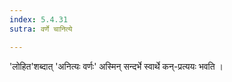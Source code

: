 ```yaml
---
index: 5.4.31
sutra: वर्णे चानित्ये

---
```

'लोहित'शब्दात् 'अनित्यः वर्णः' अस्मिन् सन्दर्भे स्वार्थे कन्-प्रत्ययः भवति । 